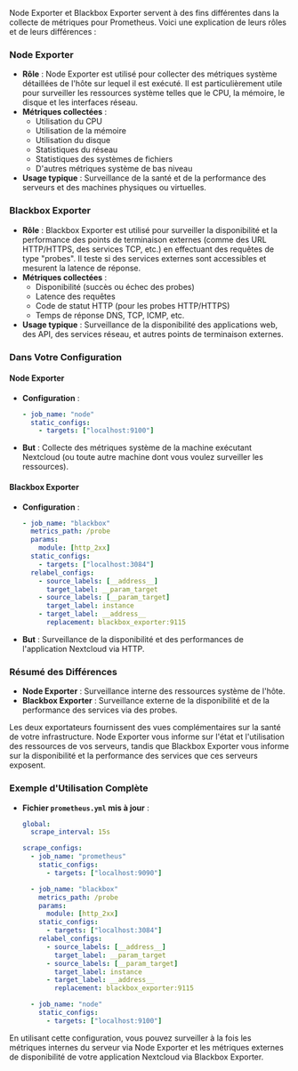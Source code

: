Node Exporter et Blackbox Exporter servent à des fins différentes dans la collecte de métriques pour Prometheus. Voici une explication de leurs rôles et de leurs différences :

### Node Exporter

- **Rôle** : Node Exporter est utilisé pour collecter des métriques système détaillées de l'hôte sur lequel il est exécuté. Il est particulièrement utile pour surveiller les ressources système telles que le CPU, la mémoire, le disque et les interfaces réseau.
- **Métriques collectées** :
  - Utilisation du CPU
  - Utilisation de la mémoire
  - Utilisation du disque
  - Statistiques du réseau
  - Statistiques des systèmes de fichiers
  - D'autres métriques système de bas niveau
- **Usage typique** : Surveillance de la santé et de la performance des serveurs et des machines physiques ou virtuelles.

### Blackbox Exporter

- **Rôle** : Blackbox Exporter est utilisé pour surveiller la disponibilité et la performance des points de terminaison externes (comme des URL HTTP/HTTPS, des services TCP, etc.) en effectuant des requêtes de type "probes". Il teste si des services externes sont accessibles et mesurent la latence de réponse.
- **Métriques collectées** :
  - Disponibilité (succès ou échec des probes)
  - Latence des requêtes
  - Code de statut HTTP (pour les probes HTTP/HTTPS)
  - Temps de réponse DNS, TCP, ICMP, etc.
- **Usage typique** : Surveillance de la disponibilité des applications web, des API, des services réseau, et autres points de terminaison externes.

### Dans Votre Configuration

#### Node Exporter

- **Configuration** :
  ```yaml
  - job_name: "node"
    static_configs:
      - targets: ["localhost:9100"]
  ```
- **But** : Collecte des métriques système de la machine exécutant Nextcloud (ou toute autre machine dont vous voulez surveiller les ressources).

#### Blackbox Exporter

- **Configuration** :
  ```yaml
  - job_name: "blackbox"
    metrics_path: /probe
    params:
      module: [http_2xx]
    static_configs:
      - targets: ["localhost:3084"]
    relabel_configs:
      - source_labels: [__address__]
        target_label: __param_target
      - source_labels: [__param_target]
        target_label: instance
      - target_label: __address__
        replacement: blackbox_exporter:9115
  ```
- **But** : Surveillance de la disponibilité et des performances de l'application Nextcloud via HTTP.

### Résumé des Différences

- **Node Exporter** : Surveillance interne des ressources système de l'hôte.
- **Blackbox Exporter** : Surveillance externe de la disponibilité et de la performance des services via des probes.

Les deux exportateurs fournissent des vues complémentaires sur la santé de votre infrastructure. Node Exporter vous informe sur l'état et l'utilisation des ressources de vos serveurs, tandis que Blackbox Exporter vous informe sur la disponibilité et la performance des services que ces serveurs exposent.

### Exemple d'Utilisation Complète

- **Fichier `prometheus.yml` mis à jour** :

  ```yaml
  global:
    scrape_interval: 15s

  scrape_configs:
    - job_name: "prometheus"
      static_configs:
        - targets: ["localhost:9090"]

    - job_name: "blackbox"
      metrics_path: /probe
      params:
        module: [http_2xx]
      static_configs:
        - targets: ["localhost:3084"]
      relabel_configs:
        - source_labels: [__address__]
          target_label: __param_target
        - source_labels: [__param_target]
          target_label: instance
        - target_label: __address__
          replacement: blackbox_exporter:9115

    - job_name: "node"
      static_configs:
        - targets: ["localhost:9100"]
  ```

En utilisant cette configuration, vous pouvez surveiller à la fois les métriques internes du serveur via Node Exporter et les métriques externes de disponibilité de votre application Nextcloud via Blackbox Exporter.
